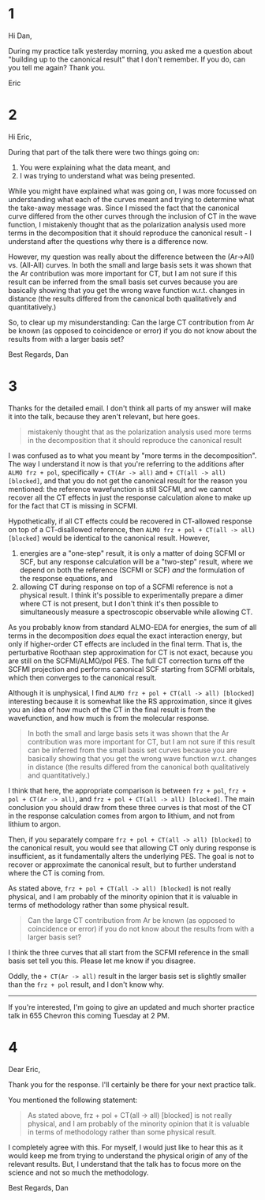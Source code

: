 # 1

Hi Dan,

During my practice talk yesterday morning, you asked me a question about "building up to the canonical result" that I don't remember. If you do, can you tell me again? Thank you.

Eric

# 2

Hi Eric,

During that part of the talk there were two things going on:

1. You were explaining what the data meant, and
2. I was trying to understand what was being presented.

While you might have explained what was going on, I was more focussed on understanding what each of the curves meant and trying to determine what the take-away message was. Since I missed the fact that the canonical curve differed from the other curves through the inclusion of CT in the wave function, I mistakenly thought that as the polarization analysis used more terms in the decomposition that it should reproduce the canonical result - I understand after the questions why there is a difference now.

However, my question was really about the difference between the (Ar->All) vs. (All-All) curves. In both the small and large basis sets it was shown that the Ar contribution was more important for CT, but I am not sure if this result can be inferred from the small basis set curves because you are basically showing that you get the wrong wave function w.r.t. changes in distance (the results differed from the canonical both qualitatively and quantitatively.)

So, to clear up my misunderstanding: Can the large CT contribution from Ar be known (as opposed to coincidence or error) if you do not know about the results from with a larger basis set?

Best Regards, Dan

# 3

Thanks for the detailed email. I don't think all parts of my answer will make it into the talk, because they aren't relevant, but here goes.

> mistakenly thought that as the polarization analysis used more terms in the decomposition that it should reproduce the canonical result

I was confused as to what you meant by "more terms in the decomposition". The way I understand it now is that you're referring to the additions after `ALMO frz + pol`, specifically `+ CT(Ar -> all)` and `+ CT(all -> all) [blocked]`, and that you do not get the canonical result for the reason you mentioned: the reference wavefunction is still SCFMI, and we cannot recover all the CT effects in just the response calculation alone to make up for the fact that CT is missing in SCFMI.

Hypothetically, if all CT effects could be recovered in CT-allowed response on top of a CT-disallowed reference, then `ALMO frz + pol + CT(all -> all) [blocked]` would be identical to the canonical result. However,

1. energies are a "one-step" result, it is only a matter of doing SCFMI or SCF, but any response calculation will be a "two-step" result, where we depend on both the reference (SCFMI or SCF) _and_ the formulation of the response equations, and
2. allowing CT during response on top of a SCFMI reference is not a physical result. I think it's possible to experimentally prepare a dimer where CT is not present, but I don't think it's then possible to simultaneously measure a spectroscopic observable while allowing CT.

As you probably know from standard ALMO-EDA for energies, the sum of all terms in the decomposition _does_ equal the exact interaction energy, but only if higher-order CT effects are included in the final term. That is, the perturbative Roothaan step approximation for CT is not exact, because you are still on the SCFMI/ALMO/pol PES. The full CT correction turns off the SCFMI projection and performs canonical SCF starting from SCFMI orbitals, which then converges to the canonical result.

Although it is unphysical, I find `ALMO frz + pol + CT(all -> all) [blocked]` interesting because it is somewhat like the RS approximation, since it gives you an idea of how much of the CT in the final result is from the wavefunction, and how much is from the molecular response.

> In both the small and large basis sets it was shown that the Ar contribution was more important for CT, but I am not sure if this result can be inferred from the small basis set curves because you are basically showing that you get the wrong wave function w.r.t. changes in distance (the results differed from the canonical both qualitatively and quantitatively.)

I think that here, the appropriate comparison is between `frz + pol`, `frz + pol + CT(Ar -> all)`, and `frz + pol + CT(all -> all) [blocked]`. The main conclusion you should draw from these three curves is that most of the CT in the response calculation comes from argon to lithium, and not from lithium to argon.

Then, if you separately compare `frz + pol + CT(all -> all) [blocked]` to the canonical result, you would see that allowing CT only during response is insufficient, as it fundamentally alters the underlying PES. The goal is not to recover or approximate the canonical result, but to further understand where the CT is coming from.

As stated above, `frz + pol + CT(all -> all) [blocked]` is not really physical, and I am probably of the minority opinion that it is valuable in terms of methodology rather than some physical result.

> Can the large CT contribution from Ar be known (as opposed to coincidence or error) if you do not know about the results from with a larger basis set?

I think the three curves that all start from the SCFMI reference in the small basis set tell you this. Please let me know if you disagree.

Oddly, the `+ CT(Ar -> all)` result in the larger basis set is slightly smaller than the `frz + pol` result, and I don't know why.

---

If you're interested, I'm going to give an updated and much shorter practice talk in 655 Chevron this coming Tuesday at 2 PM.

# 4

Dear Eric,

Thank you for the response. I'll certainly be there for your next practice talk.

You mentioned the following statement:

> As stated above, frz + pol + CT(all -> all) [blocked] is not really physical, and I am probably of the minority opinion that it is valuable in terms of methodology rather than some physical result.

I completely agree with this. For myself, I would just like to hear this as it would keep me from trying to understand the physical origin of any of the relevant results. But, I understand that the talk has to focus more on the science and not so much the methodology.

Best Regards, Dan
